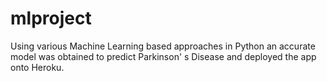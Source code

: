 # mlproject
Using various Machine Learning based approaches in Python an accurate model was obtained to predict Parkinson' s Disease and deployed the app onto Heroku.
